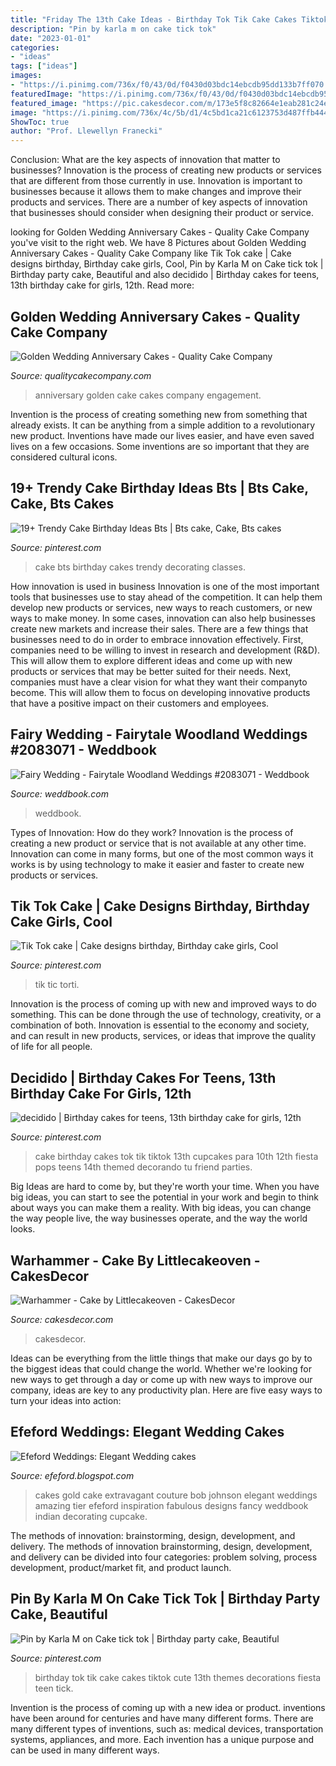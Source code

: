 ```yaml
---
title: "Friday The 13th Cake Ideas - Birthday Tok Tik Cake Cakes Tiktok Cute 13th Themes Decorations Fiesta Teen Tick"
description: "Pin by karla m on cake tick tok"
date: "2023-01-01"
categories:
- "ideas"
tags: ["ideas"]
images:
- "https://i.pinimg.com/736x/f0/43/0d/f0430d03bdc14ebcdb95dd133b7ff070.jpg"
featuredImage: "https://i.pinimg.com/736x/f0/43/0d/f0430d03bdc14ebcdb95dd133b7ff070.jpg"
featured_image: "https://pic.cakesdecor.com/m/173e5f8c82664e1eab281c24e8454372.jpg"
image: "https://i.pinimg.com/736x/4c/5b/d1/4c5bd1ca21c6123753d487ffb4442d37.jpg"
ShowToc: true
author: "Prof. Llewellyn Franecki"
---
```



Conclusion: What are the key aspects of innovation that matter to businesses?
Innovation is the process of creating new products or services that are different from those currently in use. Innovation is important to businesses because it allows them to make changes and improve their products and services. There are a number of key aspects of innovation that businesses should consider when designing their product or service.

	

		
looking for Golden Wedding Anniversary Cakes - Quality Cake Company you've visit to the right web. We have 8 Pictures about Golden Wedding Anniversary Cakes - Quality Cake Company like Tik Tok cake | Cake designs birthday, Birthday cake girls, Cool, Pin by Karla M on Cake tick tok | Birthday party cake, Beautiful and also decidido | Birthday cakes for teens, 13th birthday cake for girls, 12th. Read more:
		
    
## Golden Wedding Anniversary Cakes - Quality Cake Company

<img loading=lazy src="https://w2d8a5y9.stackpathcdn.com/wp-content/uploads/2020/03/golden-anniversary-star-burst.jpg" onerror="this.onerror=null;this.src='https://tse3.mm.bing.net/th?id=OIP.0Ax8UVP0rqjPcAyhmWiddgHaKo&amp;pid=15.1';" alt="Golden Wedding Anniversary Cakes - Quality Cake Company">

_Source: qualitycakecompany.com_

>anniversary golden cake cakes company engagement. 

	

Invention is the process of creating something new from something that already exists. It can be anything from a simple addition to a revolutionary new product. Inventions have made our lives easier, and have even saved lives on a few occasions. Some inventions are so important that they are considered cultural icons.

    
## 19+ Trendy Cake Birthday Ideas Bts | Bts Cake, Cake, Bts Cakes

<img loading=lazy src="https://i.pinimg.com/736x/4c/5b/d1/4c5bd1ca21c6123753d487ffb4442d37.jpg" onerror="this.onerror=null;this.src='https://tse2.mm.bing.net/th?id=OIP.8W4gbEuUdn0YIxQ3Dhz7YgAAAA&amp;pid=15.1';" alt="19+ Trendy Cake Birthday Ideas Bts | Bts cake, Cake, Bts cakes">

_Source: pinterest.com_

>cake bts birthday cakes trendy decorating classes. 

	

How innovation is used in business
Innovation is one of the most important tools that businesses use to stay ahead of the competition. It can help them develop new products or services, new ways to reach customers, or new ways to make money. In some cases, innovation can also help businesses create new markets and increase their sales.
There are a few things that businesses need to do in order to embrace innovation effectively. First, companies need to be willing to invest in research and development (R&D). This will allow them to explore different ideas and come up with new products or services that may be better suited for their needs. Next, companies must have a clear vision for what they want their companyto become. This will allow them to focus on developing innovative products that have a positive impact on their customers and employees.

    
## Fairy Wedding - Fairytale Woodland Weddings #2083071 - Weddbook

<img loading=lazy src="http://s3.weddbook.me/t1/2/0/8/2083071/fairytale-woodland-weddings.jpg" onerror="this.onerror=null;this.src='https://tse2.mm.bing.net/th?id=OIP.xIkbPcraC_WAQgYkq4OZCwHaLH&amp;pid=15.1';" alt="Fairy Wedding - Fairytale Woodland Weddings #2083071 - Weddbook">

_Source: weddbook.com_

>weddbook. 

	

Types of Innovation: How do they work?
Innovation is the process of creating a new product or service that is not available at any other time. Innovation can come in many forms, but one of the most common ways it works is by using technology to make it easier and faster to create new products or services.

    
## Tik Tok Cake | Cake Designs Birthday, Birthday Cake Girls, Cool

<img loading=lazy src="https://i.pinimg.com/736x/40/5c/13/405c138b78776748c928c2121a2e29d1.jpg" onerror="this.onerror=null;this.src='https://tse4.mm.bing.net/th?id=OIP.gKOGkLNUzVRbv5g0DFkLhwHaKi&amp;pid=15.1';" alt="Tik Tok cake | Cake designs birthday, Birthday cake girls, Cool">

_Source: pinterest.com_

>tik tic torti. 

	

Innovation is the process of coming up with new and improved ways to do something. This can be done through the use of technology, creativity, or a combination of both. Innovation is essential to the economy and society, and can result in new products, services, or ideas that improve the quality of life for all people.

    
## Decidido | Birthday Cakes For Teens, 13th Birthday Cake For Girls, 12th

<img loading=lazy src="https://i.pinimg.com/736x/11/51/6e/11516eede644aea854afaa6fa2c880e0.jpg" onerror="this.onerror=null;this.src='https://tse3.mm.bing.net/th?id=OIP.Gfu_yxWAzaVlnuzp8rONYwHaHh&amp;pid=15.1';" alt="decidido | Birthday cakes for teens, 13th birthday cake for girls, 12th">

_Source: pinterest.com_

>cake birthday cakes tok tik tiktok 13th cupcakes para 10th 12th fiesta pops teens 14th themed decorando tu friend parties. 

	

Big Ideas are hard to come by, but they're worth your time. When you have big ideas, you can start to see the potential in your work and begin to think about ways you can make them a reality. With big ideas, you can change the way people live, the way businesses operate, and the way the world looks.

    
## Warhammer - Cake By Littlecakeoven - CakesDecor

<img loading=lazy src="https://pic.cakesdecor.com/m/173e5f8c82664e1eab281c24e8454372.jpg" onerror="this.onerror=null;this.src='https://tse4.mm.bing.net/th?id=OIP.RjODIxgZnm5nbu1TytMCiAHaKd&amp;pid=15.1';" alt="Warhammer - Cake by Littlecakeoven - CakesDecor">

_Source: cakesdecor.com_

>cakesdecor. 

	

Ideas can be everything from the little things that make our days go by to the biggest ideas that could change the world. Whether we're looking for new ways to get through a day or come up with new ways to improve our company, ideas are key to any productivity plan. Here are five easy ways to turn your ideas into action: 

    
## Efeford Weddings: Elegant Wedding Cakes

<img loading=lazy src="http://1.bp.blogspot.com/-O_OvIEjtKLA/UYOCLC1BtKI/AAAAAAAACIc/VgnRV_k4d4A/s1600/-208826a30c5d9745.jpg" onerror="this.onerror=null;this.src='https://tse1.mm.bing.net/th?id=OIP.QPaqZSha4lvy2BVaR6O4DQAAAA&amp;pid=15.1';" alt="Efeford Weddings: Elegant Wedding cakes">

_Source: efeford.blogspot.com_

>cakes gold cake extravagant couture bob johnson elegant weddings amazing tier efeford inspiration fabulous designs fancy weddbook indian decorating cupcake. 

	

The methods of innovation: brainstorming, design, development, and delivery.
The methods of innovation brainstorming, design, development, and delivery can be divided into four categories: problem solving, process development, product/market fit, and product launch.

    
## Pin By Karla M On Cake Tick Tok | Birthday Party Cake, Beautiful

<img loading=lazy src="https://i.pinimg.com/736x/f0/43/0d/f0430d03bdc14ebcdb95dd133b7ff070.jpg" onerror="this.onerror=null;this.src='https://tse2.mm.bing.net/th?id=OIP.Jz-Ny8IirAYxTMeGbT1xeAHaHc&amp;pid=15.1';" alt="Pin by Karla M on Cake tick tok | Birthday party cake, Beautiful">

_Source: pinterest.com_

>birthday tok tik cake cakes tiktok cute 13th themes decorations fiesta teen tick. 

	

Invention is the process of coming up with a new idea or product. inventions have been around for centuries and have many different forms. There are many different types of inventions, such as: medical devices, transportation systems, appliances, and more. Each invention has a unique purpose and can be used in many different ways.

